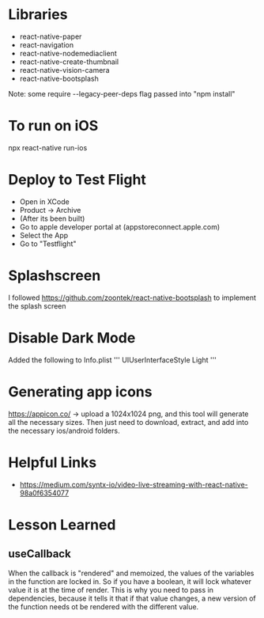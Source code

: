 
# Libraries

* react-native-paper
* react-navigation
* react-native-nodemediaclient
* react-native-create-thumbnail
* react-native-vision-camera
* react-native-bootsplash

Note: some require --legacy-peer-deps flag passed into "npm install"


# To run on iOS

npx react-native run-ios

# Deploy to Test Flight
* Open in XCode
* Product -> Archive
* (After its been built)
* Go to apple developer portal at (appstoreconnect.apple.com)
* Select the App
* Go to "Testflight"


# Splashscreen

I followed https://github.com/zoontek/react-native-bootsplash to implement the splash screen

# Disable Dark Mode

Added the following to Info.plist
'''
	<key>UIUserInterfaceStyle</key>
	<string>Light</string>
'''

# Generating app icons

https://appicon.co/ -> upload a 1024x1024 png, and this tool will generate all the necessary sizes.  Then just need to download, extract, and add into the necessary ios/android folders.

# Helpful Links
* https://medium.com/syntx-io/video-live-streaming-with-react-native-98a0f6354077


# Lesson Learned

## useCallback
When the callback is "rendered" and memoized, the values of the variables in the function are locked in.  So if you have a boolean, it will lock whatever value it is at the time of render.  This is why you need to pass in dependencies, because it tells it that if that value changes, a new version of the function needs ot be rendered with the different value.